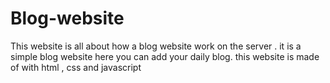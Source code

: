 # Blog-website
This website is all about how a blog website work on the server . it is a simple blog website here you can add your daily blog. this website is made of with html , css and javascript
